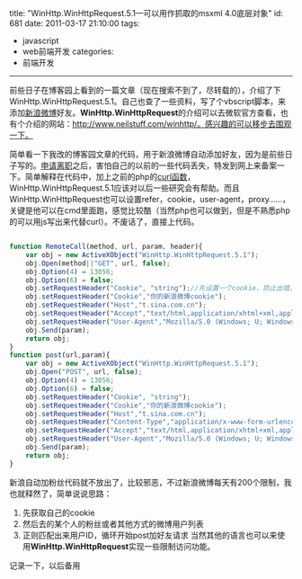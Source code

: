 title: "WinHttp.WinHttpRequest.5.1—可以用作抓取的msxml 4.0底层对象"
id: 681
date: 2011-03-17 21:10:00
tags:
- javascript
- web前端开发
categories:
- 前端开发
---
前些日子在博客园上看到的一篇文章（现在搜索不到了，尽转载的），介绍了下WinHttp.WinHttpRequest.5.1。自己也查了一些资料，写了个vbscript脚本，来添加[新浪微博](http://js8.in/634.html "Sina App Engine开发实例：天气预报的定时短信（二）")好友。**WinHttp.WinHttpRequest**的介绍可以去微软官方查看，也有个介绍的网站：http://www.neilstuff.com/winhttp/。感兴趣的可以移步去围观一下。

简单看一下我改的博客园文章的代码，用于新浪微博自动添加好友，因为是前些日子写的。[申请离职](http://js8.in/resume.html "_blank")之后，害怕自己的以前的一些代码丢失，特发到网上来备案一下。简单解释在代码中，加上之前的php的[curl函数](http://js8.in/379.html)，WinHttp.WinHttpRequest.5.1应该对以后一些研究会有帮助。而且WinHttp.WinHttpRequest也可以设置refer，cookie，user-agent，proxy……，关键是他可以在cmd里面跑，感觉比较酷（当然php也可以做到，但是不熟悉php的可以用js写出来代替curl）。不废话了，直接上代码。


```javascript

function RemoteCall(method, url, param, header){  
    var obj = new ActiveXObject("WinHttp.WinHttpRequest.5.1");  
    obj.Open(method||"GET", url, false);  
    obj.Option(4) = 13056;  
    obj.Option(6) = false;  
    obj.setRequestHeader("Cookie", "string");//先设置一个cookie，防止出错，见官方文档
    obj.setRequestHeader("Cookie","你的新浪微博cookie");
    obj.setRequestHeader("Host","t.sina.com.cn");
    obj.setRequestHeader("Accept","text/html,application/xhtml+xml,application/xml;q=0.9,*/*;q=0.8");
    obj.setRequestHeader("User-Agent","Mozilla/5.0 (Windows; U; Windows NT 5.1; zh-CN; rv:1.9.2.8) Gecko/20100722 Firefox/3.6.8 QQDownload/1.7 FirePHP/0.5");
    obj.Send(param);  
    return obj;  
}
function post(url,param){
    var obj = new ActiveXObject("WinHttp.WinHttpRequest.5.1");  
    obj.Open("POST", url, false);  
    obj.Option(4) = 13056;  
    obj.Option(6) = false;  
    obj.setRequestHeader("Cookie", "string");
    obj.setRequestHeader("Cookie","你的新浪微博cookie");
    obj.setRequestHeader("Host","t.sina.com.cn");
    obj.setRequestHeader("Content-Type","application/x-www-form-urlencoded; charset=UTF-8");
    obj.setRequestHeader("Accept","text/html,application/xhtml+xml,application/xml;q=0.9,*/*;q=0.8");
    obj.setRequestHeader("User-Agent","Mozilla/5.0 (Windows; U; Windows NT 5.1; zh-CN; rv:1.9.2.8) Gecko/20100722 Firefox/3.6.8 QQDownload/1.7 FirePHP/0.5");
    obj.Send(param);  
    return obj; 
}

```
<!--more-->
新浪自动加粉丝代码就不放出了，比较邪恶，不过新浪微博每天有200个限制，我也就释然了，简单说说思路：

1.  先获取自己的cookie
2.  然后去的某个人的粉丝或者其他方式的微博用户列表
3.  正则匹配出来用户ID，循环开始post加好友请求
当然其他的语言也可以来使用**WinHttp.WinHttpRequest**实现一些限制访问功能。

记录一下，以后备用